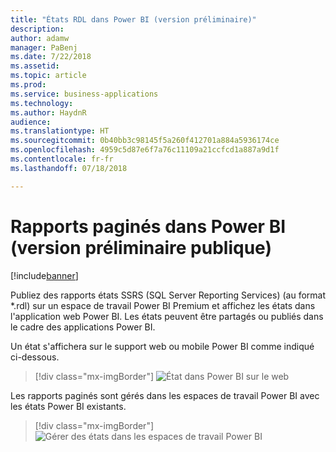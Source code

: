 ```yaml
---
title: "États RDL dans Power BI (version préliminaire)"
description: 
author: adamw
manager: PaBenj
ms.date: 7/22/2018
ms.assetid: 
ms.topic: article
ms.prod: 
ms.service: business-applications
ms.technology: 
ms.author: HaydnR
audience: 
ms.translationtype: HT
ms.sourcegitcommit: 0b40bb3c98145f5a260f412701a884a5936174ce
ms.openlocfilehash: 4959c5d87e6f7a76c11109a21ccfcd1a887a9d1f
ms.contentlocale: fr-fr
ms.lasthandoff: 07/18/2018

---
```

# <a name="paginated-reports-in-power-bi-public-preview"></a>Rapports paginés dans Power BI (version préliminaire publique)

[!include[banner](../../../includes/banner.md)]

Publiez des rapports états SSRS (SQL Server Reporting Services) (au format \*.rdl) sur un espace de travail Power BI Premium et affichez les états dans l'application web Power BI. Les états peuvent être partagés ou publiés dans le cadre des applications Power BI.

Un état s'affichera sur le support web ou mobile Power BI comme indiqué ci-dessous.

> [!div class="mx-imgBorder"]
> ![](media/rdl-report-render.png "État dans Power BI sur le web")

Les rapports paginés sont gérés dans les espaces de travail Power BI avec les états Power BI existants.

> [!div class="mx-imgBorder"]
> ![](media/rdl-report-list.png "Gérer des états dans les espaces de travail Power BI")

